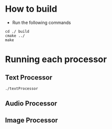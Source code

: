 # How to build

- Run the following commands
```
cd ./ build
cmake ../
make
```
# Running each processor

## Text Processor

```
./textProcessor
```

## Audio Processor

## Image Processor